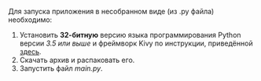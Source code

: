 Для запуска приложения в несобранном виде (из .py файла) необходимо:
1. Установить **32-битную** версию языка программирования Python версии *3.5 или выше* и фреймворк Kivy по инструкции, приведённой [здесь](https://kivy.org/doc/stable/installation/installation-windows.html).
2. Скачать архив и распаковать его.
3. Запустить файл *main.py*.
